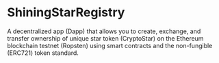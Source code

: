 # ShiningStarRegistry
A decentralized app (Dapp) that allows you to create, exchange, and transfer ownership of unique star token (CryptoStar) on the Ethereum blockchain testnet (Ropsten) using smart contracts and the non-fungible (ERC721) token standard.
